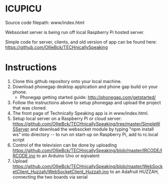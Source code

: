# ICUPICU

Source code filepath: www/index.html

Websocket server is being run off local Raspberry Pi hosted server.

Simple code for server, clients, and old version of app can be found here: https://github.com/OllieBck/TECHnicallySpeaking


# Instructions
  
  1. Clone this github repository onto your local machine. 
  2. Download phonegap desktop application and phone gap build on your phone. 
      * Phonegap getting started guide: http://phonegap.com/getstarted/
  4. Follow the instructions above to setup phonegap and upload the project that was cloned.
  5. The front page of Technically Speaking app is in www/index.html.
  6. Setup local server on a Raspberry Pi or cloud server: https://github.com/OllieBck/TECHnicallySpeaking/tree/master/SimpleWSServer and download the websocket module by typing "npm install ws" into directory -- to run on start-up on Raspberry Pi, add to rc.local script
  7. Control of the television can be done by uploading https://github.com/OllieBck/TECHnicallySpeaking/blob/master/IRCODE/IRCODE.ino to an Arduino Uno or eqivalent
  8. Upload https://github.com/OllieBck/TECHnicallySpeaking/blob/master/WebSocketClient_Huzzah/WebSocketClient_Huzzah.ino to an Adafruit HUZZAH, connecting the two boards via serial
